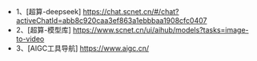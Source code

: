 - 1、[超算-deepseek] https://chat.scnet.cn/#/chat?activeChatId=abb8c920caa3ef863a1ebbbaa1908cfc0407
- 2、[超算-模型库] https://www.scnet.cn/ui/aihub/models?tasks=image-to-video
- 3、[AIGC工具导航] https://www.aigc.cn/